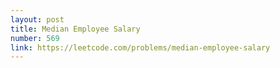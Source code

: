 ```yaml
---
layout: post
title: Median Employee Salary
number: 569
link: https://leetcode.com/problems/median-employee-salary
---
```

